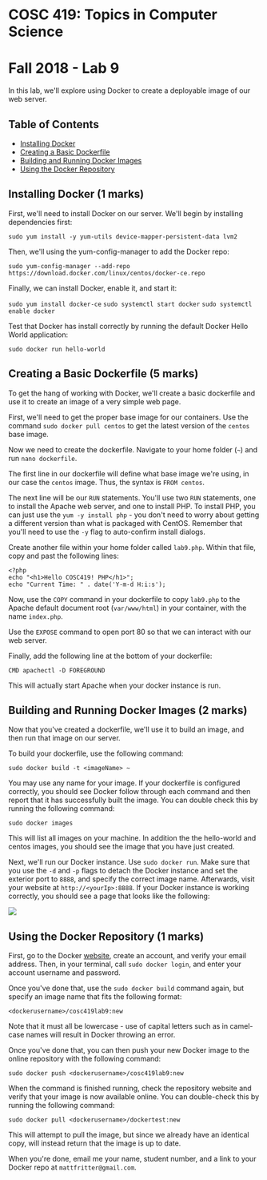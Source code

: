 # COSC 419: Topics in Computer Science
# Fall 2018 - Lab 9

In this lab, we'll explore using Docker to create a deployable image of our web server.

## Table of Contents
- [Installing Docker](#install)
- [Creating a Basic Dockerfile](#dockerfile1)
- [Building and Running Docker Images](#dockerimage)
- [Using the Docker Repository](#registry)

<a name="install"></a>
## Installing Docker (1 marks)

First, we'll need to install Docker on our server. We'll begin by installing dependencies first:

```sudo yum install -y yum-utils device-mapper-persistent-data lvm2```

Then, we'll using the yum-config-manager to add the Docker repo:

```sudo yum-config-manager --add-repo https://download.docker.com/linux/centos/docker-ce.repo```

Finally, we can install Docker, enable it, and start it:

```sudo yum install docker-ce```
```sudo systemctl start docker```
```sudo systemctl enable docker```

Test that Docker has install correctly by running the default Docker Hello World application:

```sudo docker run hello-world```

<a name="dockerfile1"></a>
## Creating a Basic Dockerfile (5 marks)

To get the hang of working with Docker, we'll create a basic dockerfile and use it to create an image of a very simple web page.

First, we'll need to get the proper base image for our containers. Use the command ```sudo docker pull centos``` to get the latest version of the ```centos``` base image.

Now we need to create the dockerfile. Navigate to your home folder (```~```) and run ```nano dockerfile```.

The first line in our dockerfile will define what base image we're using, in our case the ```centos``` image. Thus, the syntax is ```FROM centos```.

The next line will be our ```RUN``` statements. You'll use two ```RUN``` statements, one to install the Apache web server, and one to install PHP. To install PHP, you can just use the ```yum -y install php``` - you don't need to worry about getting a different version than what is packaged with CentOS. Remember that you'll need to use the ```-y``` flag to auto-confirm install dialogs.

Create another file within your home folder called ```lab9.php```. Within that file, copy and past the following lines:

	<?php
	echo "<h1>Hello COSC419! PHP</h1>";
	echo "Current Time: " . date('Y-m-d H:i:s');
	
Now, use the ```COPY``` command in your dockerfile to copy ```lab9.php``` to the Apache default document root (```var/www/html```) in your container, with the name ```index.php```.

Use the ```EXPOSE``` command to open port 80 so that we can interact with our web server.

Finally, add the following line at the bottom of your dockerfile:

```CMD apachectl -D FOREGROUND```

This will actually start Apache when your docker instance is run.

<a name="dockerimage"></a>
## Building and Running Docker Images (2 marks)

Now that you've created a dockerfile, we'll use it to build an image, and then run that image on our server.

To build your dockerfile, use the following command:

```sudo docker build -t <imageName> ~```

You may use any name for your image. If your dockerfile is configured correctly, you should see Docker follow through each command and then report that it has successfully built the image. You can double check this by running the following command:

```sudo docker images```

This will list all images on your machine. In addition the the hello-world and centos images, you should see the image that you have just created.

Next, we'll run our Docker instance. Use ```sudo docker run```. Make sure that you use the ```-d``` and ```-p``` flags to detach the Docker instance and set the exterior port to ```8888```, and specify the correct image name. Afterwards, visit your website at ```http://<yourIp>:8888```. If your Docker instance is working correctly, you should see a page that looks like the following:

<img src="https://i.imgur.com/PIuSI3D.png">

<a name="registry"></a>
## Using the Docker Repository (1 marks)

First, go to the Docker <a href="https://hub.docker.com">website</a>, create an account, and verify your email address. Then, in your terminal, call ```sudo docker login```, and enter your account username and password.

Once you've done that, use the ```sudo docker build``` command again, but specify an image name that fits the following format:

```<dockerusername>/cosc419lab9:new```

Note that it must all be lowercase - use of capital letters such as in camel-case names will result in Docker throwing an error.

Once you've done that, you can then push your new Docker image to the online repository with the following command:

```sudo docker push <dockerusername>/cosc419lab9:new```

When the command is finished running, check the repository website and verify that your image is now available online. You can double-check this by running the following command:

```sudo docker pull <dockerusername>/dockertest:new```

This will attempt to pull the image, but since we already have an identical copy, will instead return that the image is up to date.

When you're done, email me your name, student number, and a link to your Docker repo at ```mattfritter@gmail.com```.
